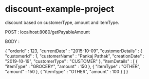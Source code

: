 # discount-example-project
discount based on customerType, amount and itemType.

POST : localhost:8080/getPayableAmount

BODY :

{
	"orderId" : 123,
	"currentDate" : "2015-10-09",
	"customerDetails" : {
		"customerId" : 1,
		"customerName" : "Pankaj Pathak",
		"creationDate" : "2019-10-19",
		"customerType" : "CUSTOMER"
	},
	"itemDetails" : [
		{
			"itemType" : "GROCERY",
			"amount" : 150
		},
		{
			"itemType" : "OTHER",
			"amount" : 150
		},
		{
			"itemType" : "OTHER",
			"amount" : 100
		}
	]
}
